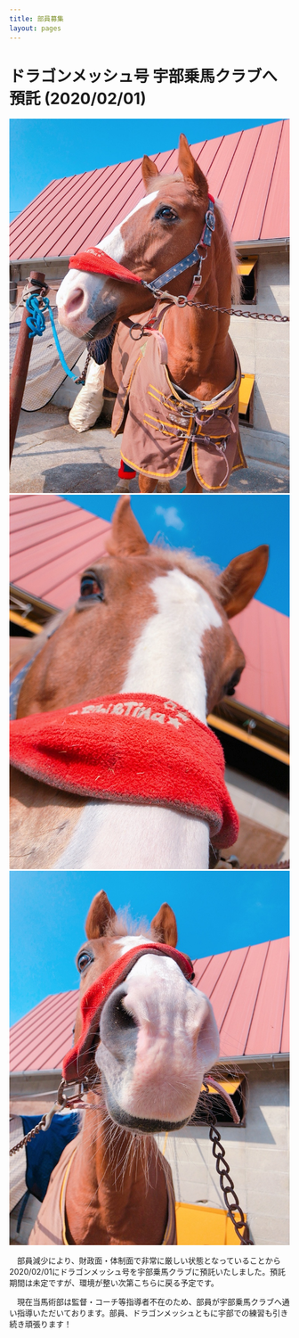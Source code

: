 ```yaml
---
title: 部員募集
layout: pages
---
```


# ドラゴンメッシュ号 宇部乗馬クラブへ預託 (2020/02/01)

![](img/IMG_7572.JPG)
![](img/IMG_7573.JPG)
![](img/IMG_7575.JPG)

　部員減少により、財政面・体制面で非常に厳しい状態となっていることから2020/02/01にドラゴンメッシュ号を宇部乗馬クラブに預託いたしました。預託期間は未定ですが、環境が整い次第こちらに戻る予定です。
　

　現在当馬術部は監督・コーチ等指導者不在のため、部員が宇部乗馬クラブへ通い指導いただいております。部員、ドラゴンメッシュともに宇部での練習も引き続き頑張ります！